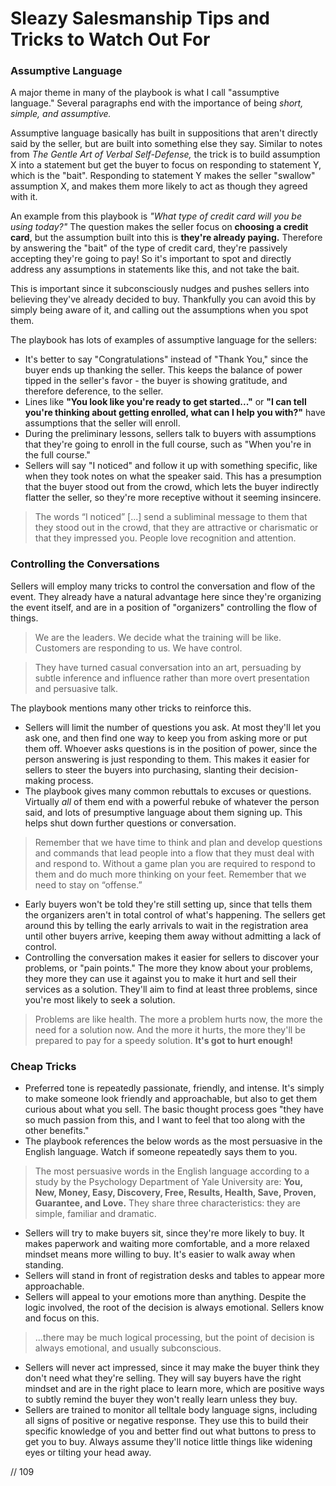 # Sleazy Salesmanship Tips and Tricks to Watch Out For

### Assumptive Language

A major theme in many of the playbook is what I call "assumptive language." Several paragraphs end with the importance of being _short, simple, and assumptive._

Assumptive language basically has built in suppositions that aren't directly said by the seller, but are built into something else they say. Similar to notes from _The Gentle Art of Verbal Self-Defense,_ the trick is to build assumption X into a statement but get the buyer to focus on responding to statement Y, which is the "bait". Responding to statement Y makes the seller "swallow" assumption X, and makes them more likely to act as though they agreed with it.

An example from this playbook is _"What type of credit card will you be using today?"_ The question makes the seller focus on **choosing a credit card**, but the assumption built into this is **they're already paying.** Therefore by answering the "bait" of the type of credit card, they're passively accepting they're going to pay! So it's important to spot and directly address any assumptions in statements like this, and not take the bait.

This is important since it subconsciously nudges and pushes sellers into believing they've already decided to buy. Thankfully you can avoid this by simply being aware of it, and calling out the assumptions when you spot them.

The playbook has lots of examples of assumptive language for the sellers:

* It's better to say "Congratulations" instead of "Thank You," since the buyer ends up thanking the seller. This keeps the balance of power tipped in the seller's favor - the buyer is showing gratitude, and therefore deference, to the seller.
* Lines like **"You look like you're ready to get started..."** or **"I can tell you're thinking about getting enrolled, what can I help you with?"** have assumptions that the seller will enroll.
* During the preliminary lessons, sellers talk to buyers with assumptions that they're going to enroll in the full course, such as "When you're in the full course."
* Sellers will say "I noticed" and follow it up with something specific, like when they took notes on what the speaker said. This has a presumption that the buyer stood out from the crowd, which lets the buyer indirectly flatter the seller, so they're more receptive without it seeming insincere.

> The words “I noticed” [...] send a subliminal message to them that they stood out in the crowd, that they are attractive or charismatic or that they impressed you. People love recognition and attention.

### Controlling the Conversations

Sellers will employ many tricks to control the conversation and flow of the event. They already have a natural advantage here since they're organizing the event itself, and are in a position of "organizers" controlling the flow of things.

> We are the leaders. We decide what the training will be like. Customers are responding to us. We have control.

> They have turned casual conversation into an art, persuading by subtle inference and influence rather than more overt presentation and persuasive talk.

The playbook mentions many other tricks to reinforce this.

* Sellers will limit the number of questions you ask. At most they'll let you ask one, and then find one way to keep you from asking more or put them off. Whoever asks questions is in the position of power, since the person answering is just responding to them. This makes it easier for sellers to steer the buyers into purchasing, slanting their decision-making process.
* The playbook gives many common rebuttals to excuses or questions. Virtually _all_ of them end with a powerful rebuke of whatever the person said, and lots of presumptive language about them signing up. This helps shut down further questions or conversation.

> Remember that we have time to think and plan and develop questions and commands that lead people into a flow that they must deal with and respond to. Without a game plan you are required to respond to them and do much more thinking on your feet. Remember that we need to stay on “offense.”

* Early buyers won't be told they're still setting up, since that tells them the organizers aren't in total control of what's happening. The sellers get around this by telling the early arrivals to wait in the registration area until other buyers arrive, keeping them away without admitting a lack of control.
* Controlling the conversation makes it easier for sellers to discover your problems, or "pain points." The more they know about your problems, they more they can use it against you to make it hurt and sell their services as a solution. They'll aim to find at least three problems, since you're most likely to seek a solution.

> Problems are like health. The more a problem hurts now, the more the need for a solution now. And the more it hurts, the more they'll be prepared to pay for a speedy solution. **It's got to hurt enough!**

### Cheap Tricks

* Preferred tone is repeatedly passionate, friendly, and intense. It's simply to make someone look friendly and approachable, but also to get them curious about what you sell. The basic thought process goes "they have so much passion from this, and I want to feel that too along with the other benefits."
* The playbook references the below words as the most persuasive in the English language. Watch if someone repeatedly says them to you.

> The most persuasive words in the English language according to a study by the Psychology Department of Yale University are: **You, New, Money, Easy, Discovery, Free, Results, Health, Save, Proven, Guarantee, and Love.** They share three characteristics: they are simple, familiar and dramatic.

* Sellers will try to make buyers sit, since they're more likely to buy. It makes paperwork and waiting more comfortable, and a more relaxed mindset means more willing to buy. It's easier to walk away when standing.
* Sellers will stand in front of registration desks and tables to appear more approachable.
* Sellers will appeal to your emotions more than anything. Despite the logic involved, the root of the decision is always emotional. Sellers know and focus on this.

> ...there may be much logical processing, but the point of decision is always emotional, and usually subconscious.

* Sellers will never act impressed, since it may make the buyer think they don't need what they're selling. They will say buyers have the right mindset and are in the right place to learn more, which are positive ways to subtly remind the buyer they won't really learn unless they buy.
* Sellers are trained to monitor all telltale body language signs, including all signs of positive or negative response. They use this to build their specific knowledge of you and better find out what buttons to press to get you to buy. Always assume they'll notice little things like widening eyes or tilting your head away.

// 109
